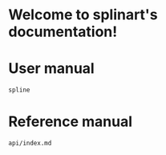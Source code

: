 # Welcome to splinart's documentation!

# User manual

```{toctree}
spline
```

# Reference manual

```{toctree}
api/index.md
```